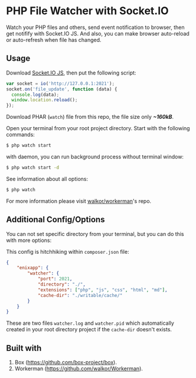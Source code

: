 # PHP File Watcher with Socket.IO

Watch your PHP files and others, send event notification to browser, then get notifify with Socket.IO JS.
And also, you can make browser auto-reload or auto-refresh when file has changed.

## Usage

Download [Socket.IO JS](https://socket.io), then put the following script:

```js
var socket = io('http://127.0.0.1:2021');
socket.on('file_update', function (data) {
  console.log(data);
  window.location.reload();
});
```

Download PHAR (``watch``) file from this repo, the file size only _**~160kB**_.

Open your terminal from your root project directory. Start with the following commands:

```bash
$ php watch start
```

with daemon, you can run background process without terminal window:

```bash
$ php watch start -d
```

See information about all options:

```bash
$ php watch
```

For more information please visit [walkor/workerman](https://github.com/walkor/Workerman)'s repo.

## Additional Config/Options

You can not set specific directory from your terminal, but you can do this with more options:

This config is hitchhiking within ``composer.json`` file:

```json
{
    "enixapp": {
        "watcher": {
            "port": 2021,
            "directory": "./",
            "extensions": ["php", "js", "css", "html", "md"],
            "cache-dir": "./writable/cache/"
        }
    }
}
```

These are two files ``watcher.log`` and ``watcher.pid`` which automatically created in your root directory project if the ``cache-dir`` doesn't exists.

## Built with

1. Box (https://github.com/box-project/box).
2. Workerman (https://github.com/walkor/Workerman).

